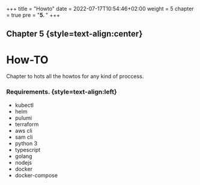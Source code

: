+++
title = "Howto"
date = 2022-07-17T10:54:46+02:00
weight = 5
chapter = true
pre = "<b>5. </b>"
+++

## Chapter 5 {style=text-align:center}

# How-TO

Chapter to hots all the howtos for any kind of proccess.

### Requirements. {style=text-align:left}
- kubectl
- helm
- pulumi
- terraform
- aws cli
- sam cli
- python 3
- typescript
- golang
- nodejs
- docker
- docker-compose